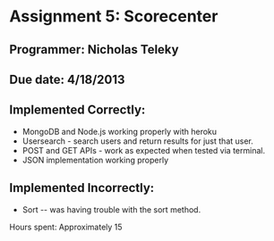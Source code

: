 Assignment 5: Scorecenter
=======================
Programmer: Nicholas Teleky
------------------------
Due date: 4/18/2013
------------------------


Implemented Correctly:
--------------------
* MongoDB and Node.js working properly with heroku
* Usersearch - search users and return results for just that user.
* POST and GET APIs - work as expected when tested via terminal.
* JSON implementation working properly

Implemented Incorrectly:
--------------------------
* Sort -- was having trouble with the sort method.

Hours spent: Approximately 15
